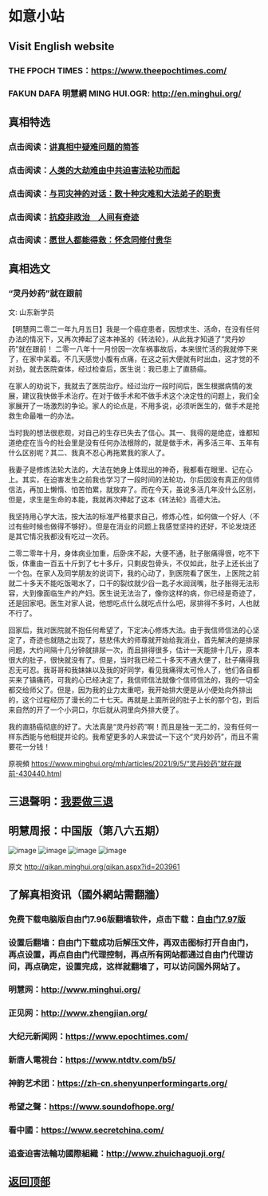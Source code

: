 # 如意小站

## Visit English website

### THE FPOCH TIMES：https://www.theepochtimes.com/

### FAKUN DAFA 明慧網 MING HUI.OGR: http://en.minghui.org/

## 真相特选

### 点击阅读：[讲真相中疑难问题的简答](https://github.com/pinhe91/jcxw3/tree/main)

### 点击阅读：[人类的大劫难由中共迫害法轮功而起](https://github.com/pinhe91/jcxw4/tree/main) 

### 点击阅读：[与司灾神的对话：数十种灾难和大法弟子的职责](https://github.com/pinhe91/jcxw1/tree/main) 

### 点击阅读：[抗疫非政治　人间有奇迹](https://github.com/pinhe91/jcxw2/tree/main) 

### 点击阅读：[愿世人都能得救：怀念同修付贵华](https://github.com/pinhe91/jcxw5/tree/main)

## 真相选文

### “灵丹妙药”就在跟前

文: 山东新学员 

【明慧网二零二一年九月五日】我是一个癌症患者，因想求生、活命，在没有任何办法的情况下，又再次捧起了这本神圣的《转法轮》，从此我才知道了“灵丹妙药”就在跟前！
二零一八年十一月份因一次车祸事故后，本来很忙活的我就停下来了，在家中呆着。不几天感觉小腹有点痛，在这之前大便就有时出血，这才觉的不对劲，就去医院查体，经过检查后，医生说：我已患上了直肠癌。

在家人的劝说下，我就去了医院治疗。经过治疗一段时间后，医生根据病情的发展，建议我快做手术治疗。在对于做手术和不做手术这个决定性的问题上，我们全家展开了一场激烈的争论。家人的论点是，不用多说，必须听医生的，做手术是抢救生命最唯一的办法。

当时我的想法很悲观，对自己的生存已失去了信心。其一、我得的是绝症，谁都知道绝症在当今的社会里是没有任何办法根除的，就是做手术，再多活三年、五年有什么区别呢？其二、我真不忍心再拖累我的家人了。

我妻子是修炼法轮大法的，大法在她身上体现出的神奇，我都看在眼里、记在心上。其实，在迫害发生之前我也学习了一段时间的法轮功，尔后因没有真正的信师信法，再加上懒惰、怕苦怕累，就放弃了。而在今天，虽说多活几年没什么区别，但是，求生是生命的本能，我就再次捧起了这本《转法轮》高德大法。

我坚持用心学大法，按大法的标准严格要求自己，修炼心性，如何做一个好人（不过有些时候也做得不够好）。但是在消业的问题上我感觉坚持的还好，不论发烧还是其它情况我都没有吃过一次药。

二零二零年十月，身体病业加重，后卧床不起，大便不通，肚子胀痛得很，吃不下饭，体重由一百五十斤到了七十多斤，只剩皮包骨头，不仅如此，肚子上还长出了一个包。在家人及同学朋友的说词下，我的心动了，到医院看了医生，上医院之前就二十多天不能吃饭喝水了，口干的裂纹就少舀一匙子水润润嘴，肚子胀得无法形容，大到像面临生产的产妇。医生说无法治了，像你这样的病，你已经是奇迹了，还是回家吧。医生对家人说，他想吃点什么就吃点什么吧，尿排得不多时，人也就不行了。

回家后，我对医院就不抱任何希望了，下定决心修炼大法。由于我信师信法的心坚定了，奇迹也就随之出现了，慈悲伟大的师尊就开始给我消业，首先解决的是排尿问题，大约间隔十几分钟就排尿一次，而且排得很多，估计一天能排十几斤，原本很大的肚子，很快就没有了。但是，当时我已经二十多天不通大便了，肚子痛得我忍无可忍。我哥哥和我妹妹以及我的好同学，看见我痛得太可怜人了，他们各自都买来了镇痛药，可我的心已经决定了，我信师信法就像个信师信法的，我的一切全都交给师父了。但是，因为我的业力太重吧，我开始排大便是从小便处向外排出的，这个过程经历了漫长的二十七天。再就是上面所说的肚子上长的那个包，到后来自然的开了一个小洞口，尔后就从洞里向外排大便了。

我的直肠癌彻底的好了。大法真是“灵丹妙药”啊！而且是独一无二的，没有任何一样东西能与他相提并论的。我希望更多的人来尝试一下这个“灵丹妙药”，而且不需要花一分钱！

原視頻 https://www.minghui.org/mh/articles/2021/9/5/“灵丹妙药”就在跟前-430440.html

## 三退聲明：[我要做三退](http://tuidang.ddns.net/)

## 明慧周报：中国版（第八六五期）

![image](https://user-images.githubusercontent.com/79625284/131982729-3e5c23e0-af45-48d8-ae7c-07590e58c65f.png)
![image](https://user-images.githubusercontent.com/79625284/131982791-5f9c46bd-6f1e-41ef-a5c8-df0def8b466e.png)
![image](https://user-images.githubusercontent.com/79625284/131982840-a35a2afe-d29e-4f95-bf1c-72f4a4340828.png)
![image](https://user-images.githubusercontent.com/79625284/131982903-62d38b91-2b97-43b5-9c7f-88f81722150d.png)

原文 http://qikan.minghui.org/qikan.aspx?id=203961

## 了解真相资讯（國外網站需翻牆）

### 免费下载电脑版自由门7.96版翻墙软件，点击下载：[自由门7.97版](https://github.com/pinhe91/tuiguang/files/6839679/fg797r.zip)

### 设置后翻墙：自由门下载成功后解压文件，再双击图标打开自由门，再点设置，再点自由门代理控制，再点所有网站都通过自由门代理访问，再点确定，设置完成，这样就翻墙了，可以访问国外网站了。

### 明慧网：http://www.minghui.org/

### 正见网：http://www.zhengjian.org/

### 大纪元新闻网：https://www.epochtimes.com/

### 新唐人電視台：https://www.ntdtv.com/b5/

### 神韵艺术团：https://zh-cn.shenyunperformingarts.org/

### 希望之聲：https://www.soundofhope.org/

### 看中國：https://www.secretchina.com/

### 追查迫害法輪功國際組織：http://www.zhuichaguoji.org/

## [返回顶部](https://git.io/Js3EY)
